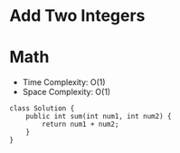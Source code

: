 # Add Two Integers

# Math

- Time Complexity: O(1)
- Space Complexity: O(1)

```
class Solution {
    public int sum(int num1, int num2) {
        return num1 + num2;
    }
}
```
